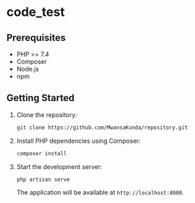 
# code_test

## Prerequisites

- PHP >= 7.4
- Composer
- Node.js
- npm 
  
## Getting Started

1. Clone the repository:

   ```bash
   git clone https://github.com/MwansaKunda/repository.git
   ```

2. Install PHP dependencies using Composer:

   ```bash
   composer install
   ```

3. Start the development server:

   ```bash
   php artisan serve
   ```

   The application will be available at `http://localhost:8000`.

